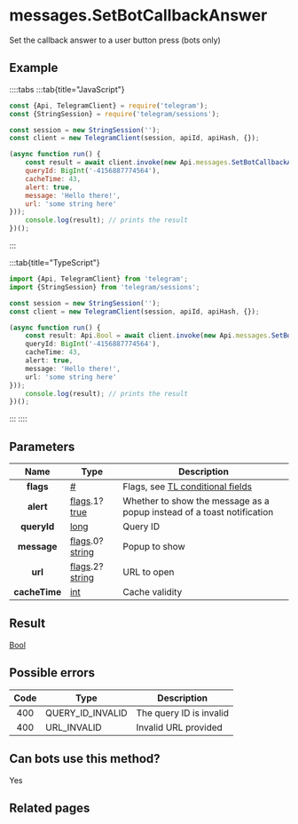 # messages.SetBotCallbackAnswer

Set the callback answer to a user button press (bots only)



## Example

::::tabs
:::tab{title="JavaScript"}
```js
const {Api, TelegramClient} = require('telegram');
const {StringSession} = require('telegram/sessions');

const session = new StringSession('');
const client = new TelegramClient(session, apiId, apiHash, {});

(async function run() {
    const result = await client.invoke(new Api.messages.SetBotCallbackAnswer({
    queryId: BigInt('-4156887774564'),
    cacheTime: 43,
    alert: true,
    message: 'Hello there!',
    url: 'some string here'
}));
    console.log(result); // prints the result
})();
```
:::

:::tab{title="TypeScript"}
```ts
import {Api, TelegramClient} from 'telegram';
import {StringSession} from 'telegram/sessions';

const session = new StringSession('');
const client = new TelegramClient(session, apiId, apiHash, {});

(async function run() {
    const result: Api.Bool = await client.invoke(new Api.messages.SetBotCallbackAnswer({
    queryId: BigInt('-4156887774564'),
    cacheTime: 43,
    alert: true,
    message: 'Hello there!',
    url: 'some string here'
}));
    console.log(result); // prints the result
})();
```
:::
::::



## Parameters

| Name | Type | Description |
| :--: | ---- | ----------- |
| **flags** | [#](https://core.telegram.org/type/%23) | Flags, see [TL conditional fields](https://core.telegram.org/mtproto/TL-combinators#conditional-fields) 
| **alert** | [flags](https://core.telegram.org/mtproto/TL-combinators#conditional-fields).1?[true](https://core.telegram.org/constructor/true) | Whether to show the message as a popup instead of a toast notification 
| **queryId** | [long](https://core.telegram.org/type/long) | Query ID 
| **message** | [flags](https://core.telegram.org/mtproto/TL-combinators#conditional-fields).0?[string](https://core.telegram.org/type/string) | Popup to show 
| **url** | [flags](https://core.telegram.org/mtproto/TL-combinators#conditional-fields).2?[string](https://core.telegram.org/type/string) | URL to open 
| **cacheTime** | [int](https://core.telegram.org/type/int) | Cache validity 


## Result

[Bool](https://core.telegram.org/type/Bool)



## Possible errors

| Code | Type | Description |
| :--: | ---- | ----------- |
| 400 | QUERY\_ID\_INVALID | The query ID is invalid 
| 400 | URL\_INVALID | Invalid URL provided 


## Can bots use this method?

Yes

## Related pages


